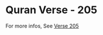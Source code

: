 # Quran Verse - 205 

For more infos, See [Verse 205](https://www.quranbookk.com/quran/search?q=205)